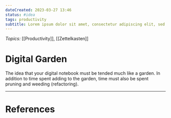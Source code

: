 ```yaml
---
dateCreated: 2023-03-27 13:46
status: #idea
tags: productivity
subtitle: Lorem ipsum dolor sit amet, consectetur adipiscing elit, sed do eiusmod tempor incididunt ut labore et dolore magna aliqua. Ut enim ad minim veniam, quis nostrud exercitation ullamco laboris nisi ut aliquip ex ea commodo consequat. Duis aute irure dolor in reprehenderit in voluptate velit esse cillum dolore eu fugiat nulla pariatur. Excepteur sint occaecat cupidatat non proident, sunt in culpa qui officia deserunt mollit anim id est laborum.
---
```


_Topics:_ [[Productivity]], [[Zettelkasten]]

# Digital Garden

The idea that your digital notebook must be tended much like a garden. In addition to time spent adding to the garden, time must also be spent pruning and weeding (refactoring).

---

# References
